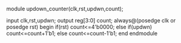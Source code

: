 module updown_counter(clk,rst,updwn,count);

input clk,rst,updwn;
output reg[3:0] count;
always@(posedge clk or posedge rst)
begin
if(rst)
count<=4'b0000;
else if(updwn)
count<=count+1'b1;
else
count<=count-1'b1;
end
endmodule
